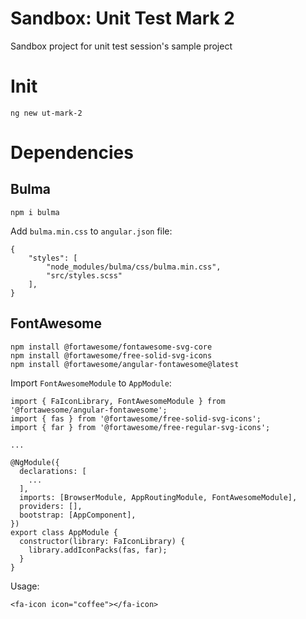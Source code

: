 # Sandbox: Unit Test Mark 2

Sandbox project for unit test session's sample project

# Init
```
ng new ut-mark-2
```

# Dependencies

## Bulma
```
npm i bulma
```

Add `bulma.min.css` to `angular.json` file:
```
{
    "styles": [
        "node_modules/bulma/css/bulma.min.css",
        "src/styles.scss"
    ],
}
```

## FontAwesome
```
npm install @fortawesome/fontawesome-svg-core
npm install @fortawesome/free-solid-svg-icons
npm install @fortawesome/angular-fontawesome@latest
```

Import `FontAwesomeModule` to `AppModule`:
```
import { FaIconLibrary, FontAwesomeModule } from '@fortawesome/angular-fontawesome';
import { fas } from '@fortawesome/free-solid-svg-icons';
import { far } from '@fortawesome/free-regular-svg-icons';

...

@NgModule({
  declarations: [
    ...
  ],
  imports: [BrowserModule, AppRoutingModule, FontAwesomeModule],
  providers: [],
  bootstrap: [AppComponent],
})
export class AppModule {
  constructor(library: FaIconLibrary) {
    library.addIconPacks(fas, far);
  }
}
```

Usage:
```
<fa-icon icon="coffee"></fa-icon>
```